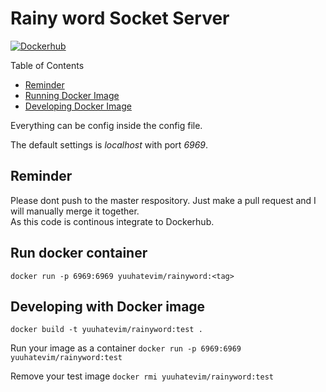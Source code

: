 # Rainy word Socket Server
[![Dockerhub](https://img.shields.io/docker/automated/yuuhatevim/rainyword)](https://hub.docker.com/r/yuuhatevim/rainyword)

Table of Contents
- [Reminder](#reminder)
- [Running Docker Image](#run-docker-container)
- [Developing Docker Image](#developing-with-docker-image)

Everything can be config inside the config file.

The default settings is *localhost* with port *6969*.

## Reminder
Please dont push to the master respository. Just make a pull request and I will manually merge it together.<br>
As this code is continous integrate to Dockerhub.

## Run docker container
`docker run -p 6969:6969 yuuhatevim/rainyword:<tag>`

## Developing with Docker image
`docker build -t yuuhatevim/rainyword:test .`

Run your image as a container
`docker run -p 6969:6969 yuuhatevim/rainyword:test`

Remove your test image
`docker rmi yuuhatevim/rainyword:test`

